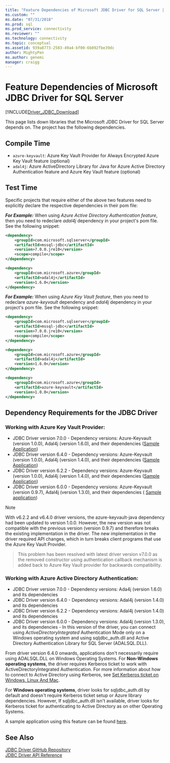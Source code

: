 ```yaml
---
title: "Feature Dependencies of Microsoft JDBC Driver for SQL Server | Microsoft Docs"
ms.custom: ""
ms.date: "07/31/2018"
ms.prod: sql
ms.prod_service: connectivity
ms.reviewer: ""
ms.technology: connectivity
ms.topic: conceptual
ms.assetid: 939a8773-2583-49a4-bf00-6b892fbe39dc
author: MightyPen
ms.author: genemi
manager: craigg
---
```


# Feature Dependencies of Microsoft JDBC Driver for SQL Server

[!INCLUDE[Driver_JDBC_Download](../../includes/driver_jdbc_download.md)]

This page lists down libraries that the Microsoft JDBC Driver for SQL Server depends on. The project has the following dependencies.

## Compile Time

- `azure-keyvault`: Azure Key Vault Provider for Always Encrypted Azure Key Vault feature (optional)
- `adal4j`: Azure ActiveDirectory Library for Java for Azure Active Directory Authentication feature and Azure Key Vault feature (optional)

## Test Time

Specific projects that require either of the above two features need to explicitly declare the respective dependencies in their pom file:

**_For Example:_** When using _Azure Active Directory Authentication feature_, then you need to redeclare _adal4j_ dependency in your project's pom file. See the following snippet:

```xml
<dependency>
    <groupId>com.microsoft.sqlserver</groupId>
    <artifactId>mssql-jdbc</artifactId>
    <version>7.0.0.jre10</version>
    <scope>compile</scope>
</dependency>

<dependency>
    <groupId>com.microsoft.azure</groupId>
    <artifactId>adal4j</artifactId>
    <version>1.6.0</version>
</dependency>
```

**_For Example:_** When using _Azure Key Vault feature_, then you need to redeclare _azure-keyvault_ dependency and _adal4j_ dependency in your project's pom file. See the following snippet:

```xml
<dependency>
	<groupId>com.microsoft.sqlserver</groupId>
	<artifactId>mssql-jdbc</artifactId>
	<version>7.0.0.jre10</version>
	<scope>compile</scope>
</dependency>

<dependency>
	<groupId>com.microsoft.azure</groupId>
	<artifactId>adal4j</artifactId>
	<version>1.6.0</version>
</dependency>

<dependency>
	<groupId>com.microsoft.azure</groupId>
	<artifactId>azure-keyvault</artifactId>
	<version>1.0.0</version>
</dependency>
```

## Dependency Requirements for the JDBC Driver

### Working with Azure Key Vault Provider:

- JDBC Driver version 7.0.0 - Dependency versions: Azure-Keyvault (version 1.0.0), Adal4j (version 1.6.0), and their dependencies ([Sample Application](../../connect/jdbc/azure-key-vault-sample-version-7-0-0.md))
- JDBC Driver version 6.4.0 - Dependency versions: Azure-Keyvault (version 1.0.0), Adal4j (version 1.4.0), and their dependencies ([Sample Application](../../connect/jdbc/azure-key-vault-sample-version-6.2.2.md))
- JDBC Driver version 6.2.2 - Dependency versions: Azure-Keyvault (version 1.0.0), Adal4j (version 1.4.0), and their dependencies ([Sample Application](../../connect/jdbc/azure-key-vault-sample-version-6.2.2.md))
- JDBC Driver version 6.0.0 - Dependency versions: Azure-Keyvault (version 0.9.7), Adal4j (version 1.3.0), and their dependencies ( [Sample application](../../connect/jdbc/azure-key-vault-sample-version-6.0.0.md))

> [!NOTE]
> With v6.2.2 and v6.4.0 driver versions, the azure-keyvault-java dependency had been updated to version 1.0.0. However, the new version was not compatible with the previous version (version 0.9.7) and therefore breaks the existing implementation in the driver. The new implementation in the driver required API changes, which in turn breaks client programs that use the Azure Key Vault Provider.

> This problem has been resolved with latest driver version v7.0.0 as the removed constructor using authentication callback mechanism is added back to Azure Key Vault provider for backwards compatibility.

### Working with Azure Active Directory Authentication:

- JDBC Driver version 7.0.0 - Dependency versions: Ada4j (version 1.6.0) and its dependencies
- JDBC Driver version 6.4.0 - Dependency versions: Adal4j (version 1.4.0) and its dependencies
- JDBC Driver version 6.2.2 - Dependency versions: Adal4j (version 1.4.0) and its dependencies
- JDBC Driver version 6.0.0 - Dependency versions: Adal4j (version 1.3.0), and its dependencies - In this version of the driver, you can connect using _ActiveDirectoryIntegrated_ Authentication Mode only on a Windows operating system and using sqljdbc_auth.dll and Active Directory Authentication Library for SQL Server (ADALSQL.DLL).

From driver version 6.4.0 onwards, applications don't necessarily require using ADALSQL.DLL on Windows Operating Systems. For **Non-Windows operating systems**, the driver requires Kerberos ticket to work with ActiveDirectoryIntegrated Authentication. For more information about how to connect to Active Directory using Kerberos, see [Set Kerberos ticket on Windows, Linux And Mac](https://docs.microsoft.com/sql/connect/jdbc/connecting-using-azure-active-directory-authentication#set-kerberos-ticket-on-windows-linux-and-mac).

For **Windows operating systems**, driver looks for sqljdbc_auth.dll by default and doesn't require Kerberos ticket setup or Azure library dependencies. However, If sqljdbc_auth.dll isn't available, driver looks for Kerberos ticket for authenticating to Active Directory as on other Operating Systems.

A sample application using this feature can be found [here](../../connect/jdbc/connecting-using-azure-active-directory-authentication.md).

## See Also

[JDBC Driver GitHub Repository](https://github.com/microsoft/mssql-jdbc)  
 [JDBC Driver API Reference](../../connect/jdbc/reference/jdbc-driver-api-reference.md)
